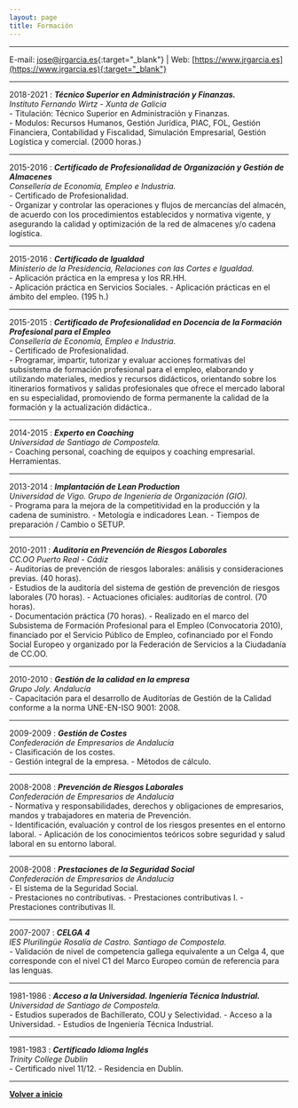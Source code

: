 ```yaml
---
layout: page
title: Formación
---
```


<hr size="5px" color="#268BD4" />

E-mail: [jose@jrgarcia.es](mailto:jose@jrgarcia.es){:target="_blank"} | Web: [https://www.jrgarcia.es](https://www.jrgarcia.es){:target="_blank"}  


<hr size="5px" color="#268BD4" />

2018-2021 
:	***Técnico Superior en Administración y Finanzas.***  
*Instituto Fernando Wirtz - Xunta de Galicia*  
	- Titulación: Técnico Superior en Administración y Finanzas.  
    - Modulos: Recursos Humanos, Gestión Jurídica, PIAC, FOL, Gestión Financiera, Contabilidad y Fiscalidad, Simulación Empresarial, Gestión Logística y comercial. (2000 horas.)   

<hr size="5px" color="#268BD4" />

2015-2016 
:	***Certificado de Profesionalidad de Organización y Gestión de Almacenes***  
*Consellería de Economía, Empleo e Industria.*  
	- Certificado de Profesionalidad.  
    - Organizar y controlar las operaciones y flujos de mercancías del almacén, de acuerdo con los procedimientos establecidos y normativa vigente, y asegurando la calidad y optimización de la red de almacenes y/o cadena logística.     
	
<hr size="5px" color="#268BD4" />

2015-2016 
:	***Certificado de Igualdad***  
*Ministerio de la Presidencia, Relaciones con las Cortes e Igualdad.*  
	- Aplicación práctica en la empresa y los RR.HH.  
    - Aplicación práctica en Servicios Sociales.
    - Aplicación prácticas en el ámbito del empleo. (195 h.)      
	
<hr size="5px" color="#268BD4" />

2015-2015 
:	***Certificado de Profesionalidad en Docencia de la Formación Profesional para el Empleo***  
*Consellería de Economía, Empleo e Industria.*  
	- Certificado de Profesionalidad.  
    - Programar, impartir, tutorizar y evaluar acciones formativas del subsistema de formación profesional para el empleo, elaborando y utilizando materiales, medios y recursos didácticos, orientando sobre los itinerarios formativos y salidas profesionales que ofrece el mercado laboral en su especialidad, promoviendo de forma permanente la calidad de la formación y la actualización didáctica..     
	
<hr size="5px" color="#268BD4" />

2014-2015 
:	***Experto en Coaching***  
*Universidad de Santiago de Compostela.*  
	- Coaching personal, coaching de equipos y coaching empresarial. Herramientas.  
        
	
<hr size="5px" color="#268BD4" />

2013-2014 
:	***Implantación de Lean Production***  
*Universidad de Vigo. Grupo de Ingeniería de Organización (GIO).*  
	- Programa para la mejora de la competitividad en la producción y la cadena de suministro.
    - Metología e indicadores Lean.
    - Tiempos de preparación / Cambio o SETUP.
        
	
<hr size="5px" color="#268BD4" />

2010-2011 
:	***Auditoría en Prevención de Riesgos Laborales***  
*CC.OO Puerto Real - Cádiz*  
	- Auditorías de prevención de riesgos laborales: análisis y consideraciones previas. (40 horas).  
    - Estudios de la auditoría del sistema de gestión de prevención de riesgos laborales (70 horas). 
    - Actuaciones oficiales: auditorías de control. (70 horas).  
    - Documentación práctica (70 horas). 
    - Realizado en el marco del Subsistema de Formación Profesional para el Empleo (Convocatoria 2010), financiado por el Servicio Público de Empleo, cofinanciado por el Fondo Social Europeo y organizado por la Federación de Servicios a la Ciudadanía de CC.OO. 
        
<hr size="5px" color="#268BD4" />

2010-2010 
:	***Gestión de la calidad en la empresa***  
*Grupo Joly. Andalucía*  
	- Capacitación para el desarrollo de Auditorías de Gestión de la Calidad conforme a la norma
UNE-EN-ISO 9001: 2008.

<hr size="5px" color="#268BD4" />

2009-2009 
:	***Gestión de Costes***  
*Confederación de Empresarios de Andalucía*  
	- Clasificación de los costes.  
    - Gestión integral de la empresa. 
    - Métodos de cálculo.  
        
<hr size="5px" color="#268BD4" />

2008-2008 
:	***Prevención de Riesgos Laborales***  
*Confederación de Empresarios de Andalucía*  
	- Normativa y responsabilidades, derechos y obligaciones de empresarios, mandos y
trabajadores en materia de Prevención.  
    - Identificación, evaluación y control de los riesgos presentes en el entorno laboral. 
    - Aplicación de los conocimientos teóricos sobre seguridad y salud laboral en su entorno laboral.  
        
<hr size="5px" color="#268BD4" />

2008-2008 
:	***Prestaciones de la Seguridad Social***  
*Confederación de Empresarios de Andalucía*  
	- El sistema de la Seguridad Social.  
    - Prestaciones no contributivas. 
    - Prestaciones contributivas I.
    - Prestaciones contributivas II.  
        
<hr size="5px" color="#268BD4" />


2007-2007 
:	***CELGA 4***  
*IES Plurilingüe Rosalía de Castro. Santiago de Compostela.*  
	- Validación de nivel de competencia gallega equivalente a un Celga 4, que corresponde con el nivel C1 del Marco Europeo común de referencia para las lenguas.  
        
	
<hr size="5px" color="#268BD4" />

1981-1986 
:	***Acceso a la Universidad. Ingeniería Técnica Industrial.***  
*Universidad de Santiago de Compostela.*  
	- Estudios superados de Bachillerato, COU y Selectividad. 
    - Acceso a la Universidad. 
    - Estudios de Ingeniería Técnica Industrial.

<hr size="5px" color="#268BD4" />

1981-1983 
:	***Certificado Idioma Inglés***  
*Trinity College Dublín*  
	- Certificado nivel 11/12. 
    - Residencia en Dublín. 
	
<hr size="5px" color="#268BD4" />

[**Volver a inicio**](https://jrgarcia.es)
